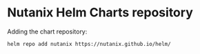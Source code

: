 # Nutanix Helm Charts repository

Adding the chart repository:

```code
helm repo add nutanix https://nutanix.github.io/helm/
```